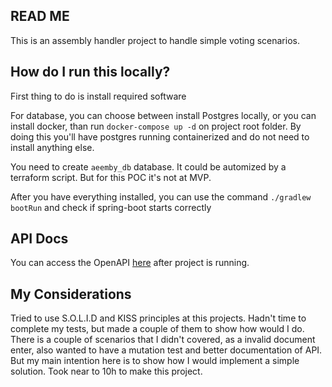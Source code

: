 READ ME
---

This is an assembly handler project to handle simple voting scenarios.

How do I run this locally?
---

First thing to do is install required software

For database, you can choose between install Postgres locally, or you can install docker, than run `docker-compose up -d` on project root folder.
By doing this you'll have postgres running containerized and do not need to install anything else.

You need to create `aeemby_db` database. It could be automized by a terraform script. But for this POC it's not at MVP.

After you have everything installed, you can use the command `./gradlew bootRun` and check if spring-boot starts correctly 

API Docs
---
You can access the OpenAPI [here](http://localhost:8080/swagger-ui/index.html?configUrl=/v3/api-docs/swagger-config) after project is running.

My Considerations
---

Tried to use S.O.L.I.D and KISS principles at this projects.
Hadn't time to complete my tests, but made a couple of them to show how would I do.
There is a couple of scenarios that I didn't covered, as a invalid document enter, also wanted to have a mutation test and better documentation of API.
But my main intention here is to show how I would implement a simple solution. Took near to 10h to make this project.